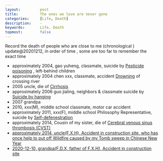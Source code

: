 ```yaml
---
layout:     	post
title:      	The ones we love are never gone
categories: 	[Life, Death]
description:   	-
keywords: 		Life, Death
topmost: 		false
---
```


Record the death of  people who are close to me (chronological ) update@20201212, in order of time ,  some are too far to remember the exact time
- approximately 2004, gao yuheng,  classmate,  suicide by [Pesticide poisoning](https://en.wikipedia.org/wiki/Pesticide_poisoning) , left-behind children
- approximately 2004 chen xxx, classmate, accident [Drowning](https://en.wikipedia.org/wiki/Drowning) of crossing river
- 2005 uncle, die of  [Cirrhosis](https://en.wikipedia.org/wiki/Cirrhosis)
- approximately  2006 guo jialing,  neighbors & classmate suicide by [Suicide by hanging](https://en.wikipedia.org/wiki/Suicide_by_hanging)
- 2007 grandpa
- 2010, xxx(M), middle school classmate, motor car accident
- approximately 2011, xxx(F),  middle school Philosophy Representative,  suicide by [Self-defenestration](https://en.wikipedia.org/wiki/Self-defenestration)
- approximately 2014, Cousin of my sister, die of [Cerebral venous sinus thrombosis (CVST)](https://en.wikipedia.org/wiki/Cerebral_venous_sinus_thrombosis)
- <u>approximately 2014, uncle(F.X.H),  Accident in construction site, who has once help to put off Wildfire caused by my Tomb sweep in Chinese New Year</u>
- <u>2020-12-10, grandpa(F.D.X, father of F.X.H), Accident in construction site</u>

